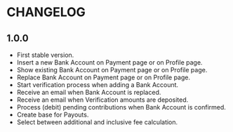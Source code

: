 # CHANGELOG

## 1.0.0

* First stable version.
* Insert a new Bank Account on Payment page or on Profile page.
* Show existing Bank Account on Payment page or on Profile page.
* Replace Bank Account on Payment page or on Profile page.
* Start verification process when adding a Bank Account.
* Receive an email when Bank Account is replaced.
* Receive an email when Verification amounts are deposited.
* Process (debit) pending contributions when Bank Account is confirmed.
* Create base for Payouts.
* Select between additional and inclusive fee calculation.